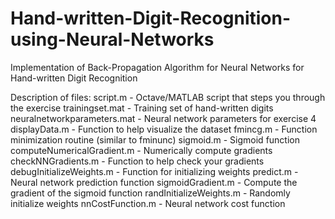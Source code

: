 # Hand-written-Digit-Recognition-using-Neural-Networks
Implementation of Back-Propagation Algorithm for Neural Networks for Hand-written Digit Recognition

Description of files:
script.m - Octave/MATLAB script that steps you through the exercise
trainingset.mat - Training set of hand-written digits
neuralnetworkparameters.mat - Neural network parameters for exercise 4
displayData.m - Function to help visualize the dataset
fmincg.m - Function minimization routine (similar to fminunc)
sigmoid.m - Sigmoid function
computeNumericalGradient.m - Numerically compute gradients
checkNNGradients.m - Function to help check your gradients
debugInitializeWeights.m - Function for initializing weights
predict.m - Neural network prediction function
sigmoidGradient.m - Compute the gradient of the sigmoid function
randInitializeWeights.m - Randomly initialize weights
nnCostFunction.m - Neural network cost function
